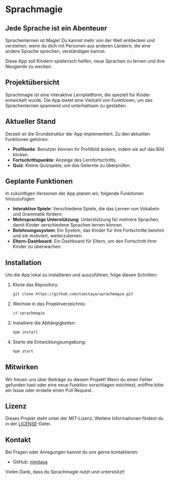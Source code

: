 # Sprachmagie

## Jede Sprache ist ein Abenteuer

Sprachenlernen ist Magie! Du kannst mehr von der Welt entdecken und verstehen, wenn du dich mit Personen aus anderen Ländern, die eine andere Sprache sprechen, verständigen kannst.

Diese App soll Kindern spielerisch helfen, neue Sprachen zu lernen und ihre Neugierde zu wecken.

## Projektübersicht

Sprachmagie ist eine interaktive Lernplattform, die speziell für Kinder entwickelt wurde. Die App bietet eine Vielzahl von Funktionen, um das Sprachenlernen spannend und unterhaltsam zu gestalten.

## Aktueller Stand

Derzeit ist die Grundstruktur der App implementiert. Zu den aktuellen Funktionen gehören:

- **Profilseite**: Benutzer können ihr Profilbild ändern, indem sie auf das Bild klicken.
- **Fortschrittspunkte**: Anzeige des Lernfortschritts.
- **Quiz**: Kleine Quizspiele, um das Gelernte zu überprüfen.

## Geplante Funktionen

In zukünftigen Versionen der App planen wir, folgende Funktionen hinzuzufügen:

- **Interaktive Spiele**: Verschiedene Spiele, die das Lernen von Vokabeln und Grammatik fördern.
- **Mehrsprachige Unterstützung**: Unterstützung für mehrere Sprachen, damit Kinder verschiedene Sprachen lernen können.
- **Belohnungssystem**: Ein System, das Kinder für ihre Fortschritte belohnt und sie motiviert, weiterzulernen.
- **Eltern-Dashboard**: Ein Dashboard für Eltern, um den Fortschritt ihrer Kinder zu überwachen.

## Installation

Um die App lokal zu installieren und auszuführen, folge diesen Schritten:

1. Klone das Repository:
   ```bash
   git clone https://github.com/nimitaya/sprachmagie.git
   ```
2. Wechsle in das Projektverzeichnis:
   ```bash
   cd sprachmagie
   ```
3. Installiere die Abhängigkeiten:
   ```bash
   npm install
   ```
4. Starte die Entwicklungsumgebung:
   ```bash
   npm start
   ```

## Mitwirken

Wir freuen uns über Beiträge zu diesem Projekt! Wenn du einen Fehler gefunden hast oder eine neue Funktion vorschlagen möchtest, eröffne bitte ein Issue oder erstelle einen Pull Request.

## Lizenz

Dieses Projekt steht unter der MIT-Lizenz. Weitere Informationen findest du in der [LICENSE](LICENSE)-Datei.

## Kontakt

Bei Fragen oder Anregungen kannst du uns gerne kontaktieren:

<!-- - E-Mail: info@sprachmagie.de -->
- GitHub: [nimitaya](https://github.com/nimitaya)

Vielen Dank, dass du Sprachmagie nutzt und unterstützt!
